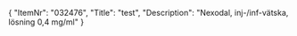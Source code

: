 {
  "ItemNr": "032476",
  "Title": "test",
  "Description": "Nexodal, inj-/inf-vätska, lösning 0,4 mg/ml"
}